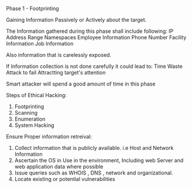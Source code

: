 Phase 1 - Footprinting

Gaining Information Passively or Actively about the target.

The Information gathered during this phase shall include following:
IP Address Range
Namespaces
Employee Information
Phone Number
Facility Information 
Job Information

Also information that is carelessly exposed.

If Information collection is not done carefully it could lead to:
Time Waste
Attack to fail
Attractting target's attention

Smart attacker will spend a good amount of time in this phase


Steps of Ethical Hacking:
1. Footprinting
2. Scanning
3. Enumeration
4. System Hacking

Ensure Proper information retreival:
1. Collect information that is publicly available. i.e Host and Network Information
2. Ascertain the OS in Use in the environment, Including web Server and web application data where possible
3. Issue queries such as WHOIS , DNS , network and organizational.
4. Locate existing or potential vulnerabilities

